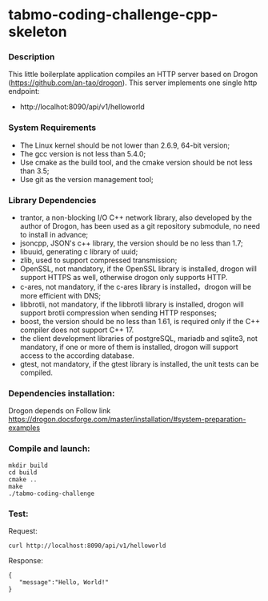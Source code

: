 # tabmo-coding-challenge-cpp-skeleton

### Description
This little boilerplate application compiles an HTTP server based on Drogon (https://github.com/an-tao/drogon).
This server implements one single http endpoint:
* http://localhot:8090/api/v1/helloworld

### System Requirements
* The Linux kernel should be not lower than 2.6.9, 64-bit version;
* The gcc version is not less than 5.4.0;
* Use cmake as the build tool, and the cmake version should be not less than 3.5;
* Use git as the version management tool;

### Library Dependencies
* trantor, a non-blocking I/O C++ network library, also developed by the author of Drogon, has been used as a git repository submodule, no need to install in advance;
* jsoncpp, JSON's c++ library, the version should be no less than 1.7;
* libuuid, generating c library of uuid;
* zlib, used to support compressed transmission;
* OpenSSL, not mandatory, if the OpenSSL library is installed, drogon will support HTTPS as well, otherwise drogon only supports HTTP.
* c-ares, not mandatory, if the c-ares library is installed，drogon will be more efficient with DNS;
* libbrotli, not mandatory, if the libbrotli library is installed, drogon will support brotli compression when sending HTTP responses;
* boost, the version should be no less than 1.61, is required only if the C++ compiler does not support C++ 17.
* the client development libraries of postgreSQL, mariadb and sqlite3, not mandatory, if one or more of them is installed, drogon will support access to the according database.
* gtest, not mandatory, if the gtest library is installed, the unit tests can be compiled.

### Dependencies installation:
Drogon depends on Follow link https://drogon.docsforge.com/master/installation/#system-preparation-examples

### Compile and launch:
```
mkdir build
cd build
cmake ..
make
./tabmo-coding-challenge
```

### Test:

Request:
```
curl http://localhost:8090/api/v1/helloworld
```
Response:
```
{
   "message":"Hello, World!"
}
```

